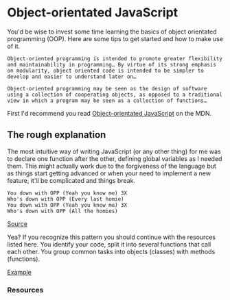 # Object-orientated JavaScript

You'd be wise to invest some time learning the basics of object orientated programming (OOP). Here are some tips to get started and how to make use of it.

	Object-oriented programming is intended to promote greater flexibility and maintainability in programming… By virtue of its strong emphasis on modularity, object oriented code is intended to be simpler to develop and easier to understand later on…

	Object-oriented programming may be seen as the design of software using a collection of cooperating objects, as opposed to a traditional view in which a program may be seen as a collection of functions…


First I'd recommend you read [Object-orientated JavaScript](https://developer.mozilla.org/en-US/docs/Web/JavaScript/Introduction_to_Object-Oriented_JavaScript]) on the MDN.

## The rough explanation

The most intuitive way of writing JavaScript (or any other thing) for me was to declare one function after the other, defining global variables as I needed them. This might actually work due to the forgiveness of the language but as things start getting advanced or when your need to implement a new feature, it'll be complicated and things break.

	You down with OPP (Yeah you know me) 3X
	Who's down with OPP (Every last homie)
	You down with OPP (Yeah you know me) 3X
	Who's down with OPP (All the homies)

[Source](http://www.lyricsdepot.com/naughty-by-nature/opp.html)

Yea? If you recognize this pattern you should continue with the resources listed here. You identify your code, split it into several functions that call each other. You group common tasks into objects (classes) with methods (functions).

[Example](http://jsbin.com/opUcUqa/4/edit)

### Resources
